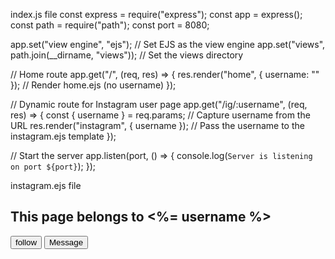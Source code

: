 index.js file
const express = require("express");
const app = express();
const path = require("path");
const port = 8080;

app.set("view engine", "ejs");  // Set EJS as the view engine
app.set("views", path.join(__dirname, "views"));  // Set the views directory

// Home route
app.get("/", (req, res) => {
    res.render("home", { username: "" });  // Render home.ejs (no username)
});

// Dynamic route for Instagram user page
app.get("/ig/:username", (req, res) => {
    const { username } = req.params;  // Capture username from the URL
    res.render("instagram", { username });  // Pass the username to the instagram.ejs template
});

// Start the server
app.listen(port, () => {
    console.log(`Server is listening on port ${port}`);
});

instagram.ejs file

<!DOCTYPE html>
<html lang="en">
<head>
    <meta charset="UTF-8">
    <meta name="viewport" content="width=device-width, initial-scale=1.0">
    <title>Instagram</title>
</head>
<body>
    <h2>This page belongs to <%= username %> </h2>
    <button>follow</button>
    <button>Message</button>
</body>
</html>
